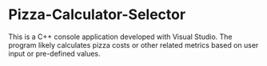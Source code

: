 # Pizza-Calculator-Selector
This is a C++ console application developed with Visual Studio. The program likely calculates pizza costs or other related metrics based on user input or pre-defined values.
